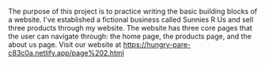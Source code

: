 The purpose of this project is to practice writing the basic building blocks of a website. I've established a fictional business called Sunnies R Us and sell three products through my website. The website has three core pages that the user can navigate through: the home page, the products page, and the about us page. Visit our website at https://hungry-pare-c83c0a.netlify.app/page%202.html